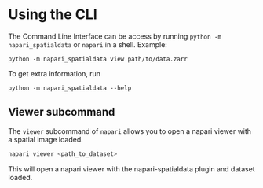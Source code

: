 # Using the CLI

The Command Line Interface can be access by running `python -m napari_spatialdata` or `napari` in a shell.
Example:
```
python -m napari_spatialdata view path/to/data.zarr
```

To get extra information, run 

```
python -m napari_spatialdata --help
```

## Viewer subcommand

The `viewer` subcommand of `napari` allows you to open a napari viewer with a spatial image loaded.

```bash
napari viewer <path_to_dataset>
```

This will open a napari viewer with the napari-spatialdata plugin and dataset loaded.
